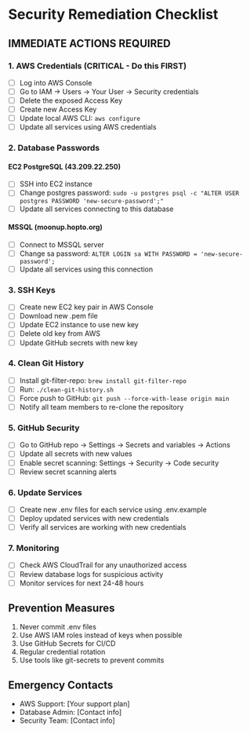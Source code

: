 # Security Remediation Checklist

## IMMEDIATE ACTIONS REQUIRED

### 1. AWS Credentials (CRITICAL - Do this FIRST)
- [ ] Log into AWS Console
- [ ] Go to IAM → Users → Your User → Security credentials
- [ ] Delete the exposed Access Key
- [ ] Create new Access Key
- [ ] Update local AWS CLI: `aws configure`
- [ ] Update all services using AWS credentials

### 2. Database Passwords
#### EC2 PostgreSQL (43.209.22.250)
- [ ] SSH into EC2 instance
- [ ] Change postgres password: `sudo -u postgres psql -c "ALTER USER postgres PASSWORD 'new-secure-password';"`
- [ ] Update all services connecting to this database

#### MSSQL (moonup.hopto.org)
- [ ] Connect to MSSQL server
- [ ] Change sa password: `ALTER LOGIN sa WITH PASSWORD = 'new-secure-password';`
- [ ] Update all services using this connection

### 3. SSH Keys
- [ ] Create new EC2 key pair in AWS Console
- [ ] Download new .pem file
- [ ] Update EC2 instance to use new key
- [ ] Delete old key from AWS
- [ ] Update GitHub secrets with new key

### 4. Clean Git History
- [ ] Install git-filter-repo: `brew install git-filter-repo`
- [ ] Run: `./clean-git-history.sh`
- [ ] Force push to GitHub: `git push --force-with-lease origin main`
- [ ] Notify all team members to re-clone the repository

### 5. GitHub Security
- [ ] Go to GitHub repo → Settings → Secrets and variables → Actions
- [ ] Update all secrets with new values
- [ ] Enable secret scanning: Settings → Security → Code security
- [ ] Review secret scanning alerts

### 6. Update Services
- [ ] Create new .env files for each service using .env.example
- [ ] Deploy updated services with new credentials
- [ ] Verify all services are working with new credentials

### 7. Monitoring
- [ ] Check AWS CloudTrail for any unauthorized access
- [ ] Review database logs for suspicious activity
- [ ] Monitor services for next 24-48 hours

## Prevention Measures
1. Never commit .env files
2. Use AWS IAM roles instead of keys when possible
3. Use GitHub Secrets for CI/CD
4. Regular credential rotation
5. Use tools like git-secrets to prevent commits

## Emergency Contacts
- AWS Support: [Your support plan]
- Database Admin: [Contact info]
- Security Team: [Contact info]